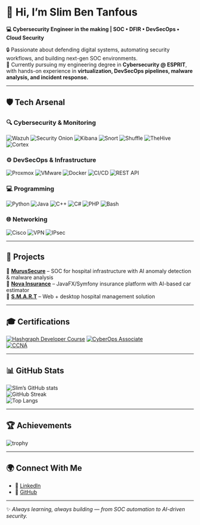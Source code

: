 # 👋 Hi, I’m Slim Ben Tanfous  

**💻 Cybersecurity Engineer in the making | SOC • DFIR • DevSecOps • Cloud Security**  

🔒 Passionate about defending digital systems, automating security workflows, and building next-gen SOC environments.  
🚀 Currently pursuing my engineering degree in **Cybersecurity @ ESPRIT**, with hands-on experience in **virtualization, DevSecOps pipelines, malware analysis, and incident response.**  

---

## 🛡️ Tech Arsenal  

### 🔍 Cybersecurity & Monitoring  
![Wazuh](https://img.shields.io/badge/-Wazuh-005571?logo=wazuh&logoColor=white) ![Security Onion](https://img.shields.io/badge/-Security%20Onion-2E86C1?logo=security-onion&logoColor=white) ![Kibana](https://img.shields.io/badge/-Kibana-EF2D5E?logo=kibana&logoColor=white) ![Snort](https://img.shields.io/badge/-Snort-CC0000?logo=snort&logoColor=white) ![Shuffle](https://img.shields.io/badge/-Shuffle-1E90FF?logo=automation&logoColor=white) ![TheHive](https://img.shields.io/badge/-TheHive-F39C12?logo=apachehive&logoColor=white) ![Cortex](https://img.shields.io/badge/-Cortex-2ECC71?logo=elastic&logoColor=white) 

### ⚙️ DevSecOps & Infrastructure  
![Proxmox](https://img.shields.io/badge/-Proxmox-E57000?logo=proxmox&logoColor=white) ![VMware](https://img.shields.io/badge/-VMware-607078?logo=vmware&logoColor=white) ![Docker](https://img.shields.io/badge/-Docker-2496ED?logo=docker&logoColor=white) ![CI/CD](https://img.shields.io/badge/-CI%2FCD-FF6C37?logo=githubactions&logoColor=white) ![REST API](https://img.shields.io/badge/-REST%20API-02569B?logo=fastapi&logoColor=white) 


### 💻 Programming  
![Python](https://img.shields.io/badge/-Python-3776AB?logo=python&logoColor=white) ![Java](https://img.shields.io/badge/-Java-007396?logo=java&logoColor=white) ![C++](https://img.shields.io/badge/-C++-00599C?logo=cplusplus&logoColor=white) ![C#](https://img.shields.io/badge/-C%23-68217A?logo=dotnet&logoColor=white) ![PHP](https://img.shields.io/badge/-PHP-777BB4?logo=php&logoColor=white) ![Bash](https://img.shields.io/badge/-Bash-4EAA25?logo=gnubash&logoColor=white)
    

### 🌐 Networking  
![Cisco](https://img.shields.io/badge/-Cisco-1BA0D7?logo=cisco&logoColor=white) ![VPN](https://img.shields.io/badge/-VPN-FF0000?logo=wireguard&logoColor=white) ![IPsec](https://img.shields.io/badge/-IPsec-2C3E50?logo=lock&logoColor=white)   

---

## 🚀 Projects  

🔹 **[MurusSecure](#)** – SOC for hospital infrastructure with AI anomaly detection & malware analysis  
🔹 **[Nova Insurance](#)** – JavaFX/Symfony insurance platform with AI-based car estimator  
🔹 **[S.M.A.R.T](#)** – Web + desktop hospital management solution  

---

## 🎓 Certifications  

[![Hashgraph Developer Course](https://img.shields.io/badge/Hedera-Hashgraph%20Developer%20Course-7B3FE4?logo=hedera&logoColor=white)](https://www.linkedin.com/in/slim-ben-tanfous-971b19244/)
[![CyberOps Associate](https://img.shields.io/badge/Cisco-CyberOps%20Associate-blue?logo=cisco)](https://www.credly.com/badges/f935daea-d7f0-422b-8335-8bef1c35d23f/public_url)  
[![CCNA](https://img.shields.io/badge/Cisco-CCNA-orange?logo=cisco)](https://www.credly.com/badges/ccc45b97-4b6e-4eb8-a172-fabe99537515/public_url)  

---

## 📊 GitHub Stats  

![Slim’s GitHub stats](https://github-readme-stats.vercel.app/api?username=Slimbentanfous1&show_icons=true&theme=radical)  
![GitHub Streak](https://streak-stats.demolab.com?user=Slimbentanfous1&theme=radical&border_radius=5)  
![Top Langs](https://github-readme-stats.vercel.app/api/top-langs/?username=Slimbentanfous1&layout=compact&theme=radical)  

---

## 🏆 Achievements  

![trophy](https://github-profile-trophy.vercel.app/?username=Slimbentanfous1&theme=onedark&row=1&no-frame=true)  

---

## 🌍 Connect With Me  

- 🔗 [LinkedIn](https://www.linkedin.com/in/slim-ben-tanfous-971b19244/)  
- 🐙 [GitHub](https://github.com/Slimbentanfous1)  

---

✨ *Always learning, always building — from SOC automation to AI-driven security.*  
